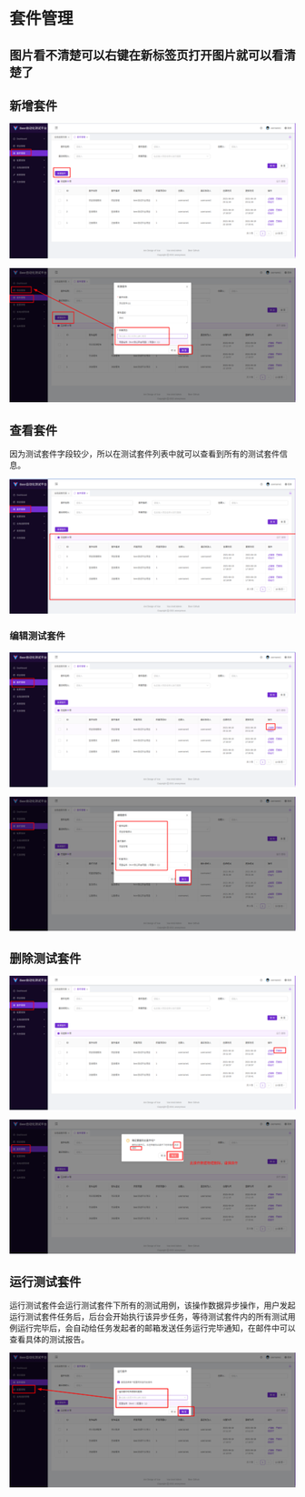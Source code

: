 # 套件管理
## 图片看不清楚可以右键在新标签页打开图片就可以看清楚了
## 新增套件

![image-20210620012655730](../user-documentation-imgs/testsuite/image-20210620012655730.png)

![image-20210620012746836](../user-documentation-imgs/testsuite/image-20210620012746836.png)

## 查看套件

因为测试套件字段较少，所以在测试套件列表中就可以查看到所有的测试套件信息。

![image-20210620012820054](../user-documentation-imgs/testsuite/image-20210620012820054.png)

### 编辑测试套件

![image-20210620012939174](../user-documentation-imgs/testsuite/image-20210620012939174.png)

![image-20210620012955777](../user-documentation-imgs/testsuite/image-20210620012955777.png)

## 删除测试套件

![image-20210620013020194](../user-documentation-imgs/testsuite/image-20210620013020194.png)

![image-20210620013110092](../user-documentation-imgs/testsuite/image-20210620013110092.png)

## 运行测试套件

运行测试套件会运行测试套件下所有的测试用例，该操作数据异步操作，用户发起运行测试套件任务后，后台会开始执行该异步任务，等待测试套件内的所有测试用例运行完毕后，会自动给任务发起者的邮箱发送任务运行完毕通知，在邮件中可以查看具体的测试报告。

![image-20210620013144879](../user-documentation-imgs/testsuite/image-20210620013144879.png)



